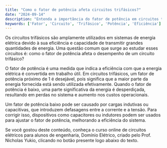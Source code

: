 ```yaml
---
title: "Como o fator de potência afeta circuitos trifásicos?"
date: "2024-09-14"
description: "Entenda a importância do fator de potência em circuitos trifásicos e seu impacto na eficiência do sistema."
keywords: ['Fator', 'Circuito', 'Trifásico', 'Potência', 'Eficiência']
---
```


Os circuitos trifásicos são amplamente utilizados em sistemas de energia elétrica devido à sua eficiência e capacidade de transmitir grandes quantidades de energia. Uma questão comum que surge ao estudar esses circuitos é: como o fator de potência afeta o desempenho de um circuito trifásico?

O fator de potência é uma medida que indica a eficiência com que a energia elétrica é convertida em trabalho útil. Em circuitos trifásicos, um fator de potência próximo de 1 é desejável, pois significa que a maior parte da energia fornecida está sendo utilizada efetivamente. Quando o fator de potência é baixo, uma parte significativa da energia é desperdiçada, resultando em perdas no sistema e aumento nos custos operacionais.

Um fator de potência baixo pode ser causado por cargas indutivas ou capacitivas, que introduzem defasagens entre a corrente e a tensão. Para corrigir isso, dispositivos como capacitores ou indutores podem ser usados para ajustar o fator de potência, melhorando a eficiência do sistema.

Se você gostou deste conteúdo, conheça o curso online de circuitos elétricos para alunos de engenharia, Domínio Elétrico, criado pelo Prof. Nicholas Yukio, clicando no botão presente logo abaixo do texto.